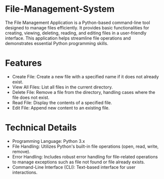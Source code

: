 # File-Management-System
The File Management Application is a Python-based command-line tool designed to manage files efficiently. It provides basic functionalities for creating, viewing, deleting, reading, and editing files in a user-friendly interface. This application helps streamline file operations and demonstrates essential Python programming skills.

# Features
 - Create File: Create a new file with a specified name if it does not already exist.
 - View All Files: List all files in the current directory.
 - Delete File: Remove a file from the directory, handling cases where the file does not exist.
 - Read File: Display the contents of a specified file.
 - Edit File: Append new content to an existing file.
 
# Technical Details
 - Programming Language: Python 3.x
 - File Handling: Utilizes Python's built-in file operations (open, read, write, remove).
 - Error Handling: Includes robust error handling for file-related operations to manage exceptions such as file not found or file already exists.
 - Command-Line Interface (CLI): Text-based interface for user interactions.
